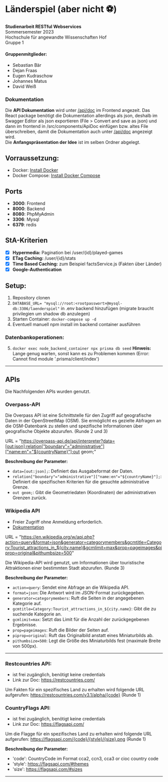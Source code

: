 # Länderspiel (aber nicht ⚽)

**Studienarbeit RESTful Webservices<br>**
Sommersemester 2023<br>
Hochschule für angewandte Wissenschaften Hof<br>
Gruppe 1<br>

#### Gruppenmitglieder:
- Sebastian Bär
- Dejan Fraas
- Eugen Kudraschow
- Johannes Matus
- David Weiß

### Dokumentation

 Die **API Dokumentation** wird unter [/api/doc](http://localhost:3000/api/doc) im Frontend angezeit. Das React package benötigt die Dokumentation allerdings als json, deshalb im Swagger Editor als json exportieren (File > Convert and save as json) und dann im frontend in /src/components/ApiDoc einfügen bzw. altes File überschreiben, damit die Dokumentation auch unter [/api/doc](http://localhost:3000/api/doc) angezeigt wird.<br>
Die **Anfangspräsentation der Idee** ist im selben Ordner abgelegt.

## Vorraussetzung:

- Docker: [Install Docker](https://docs.docker.com/get-docker/)
- Docker Compose: [Install Docker Compose](https://docs.docker.com/compose/install/)

## Ports

- **3000**: Frontend
- **8000**: Backend
- **8080**: PhpMyAdmin
- **3306**: Mysql
- **6379**: redis

## StA-Kriterien
- [x] **Hypermedia:** Pagination bei /user/{id}/played-games
- [x] **ETag Caching:** /user/{id}/stats
- [x] **Time Based Caching:** zum Beispiel factsService.js (Fakten über Länder)
- [x] **Google-Authentication**

## Setup:<br>
1. Repository clonen
2. ```DATABASE_URL= "mysql://root:<rootpasswort>@mysql-db:3306/laenderspiel"``` in .env backend hinzufügen (migrate braucht privilegien um shadow db anzulegen)
3. Starten Container: ```docker-compose up -d```
4. Eventuell manuell npm install im backend container ausführen
### Datenbankoperationen:
5. ```docker exec node_backend_container npx prisma db seed``` **Hinweis:** Lange genug warten, sonst kann es zu Problemen kommen (Error: Cannot find module '.prisma/client/index')
***

## APIs
Die Nachfolgenden APIs wurden genutzt.

### Overpass-API

Die Overpass API ist eine Schnittstelle für den Zugriff auf geografische Daten in der OpenStreetMap (OSM). Sie ermöglicht es gezielte Abfragen an die OSM-Datenbank zu stellen und spezifische Informationen über geografische Objekte abzurufen. (Runde 2 und 3)

URL = "https://overpass-api.de/api/interpreter?data=[out:json];relation["boundary"="administrative"]["name:en"="${countryName}"];out geom;"

**Beschreibung der Parameter:**

- `data=[out:json];`: Definiert das Ausgabeformat der Daten.
- `relation["boundary"="administrative"]["name:en"="${countryName}"];`: Definiert die spezifischen Kriterien für die gesuchte administrative Grenze.
- `out geom;`: Gibt die Geometriedaten (Koordinaten) der administrativen Grenzen zurück.

### Wikipedia API

- Freier Zugriff ohne Anmeldung erforderlich.
- [Dokumentation](https://www.mediawiki.org/wiki/API:Main_page)

URL = "https://en.wikipedia.org/w/api.php?action=query&format=json&generator=categorymembers&gcmtitle=Category:Tourist_attractions_in_${city.name}&gcmlimit=max&prop=pageimages&piprop=original&pithumbsize=500"

Die Wikipedia-API wird genutzt, um Informationen über touristische Attraktionen einer bestimmten Stadt abzurufen. (Runde 3)

**Beschreibung der Parameter:**

- `action=query`: Sendet eine Abfrage an die Wikipedia API.
- `format=json`: Die Antwort wird im JSON-Format zurückgegeben.
- `generator=categorymembers`: Ruft die Seiten in der angegebenen Kategorie auf.
- `gcmtitle=Category:Tourist_attractions_in_${city.name}`: Gibt die zu suchende Kategorie an.
- `gcmlimit=max`: Setzt das Limit für die Anzahl der zurückgegebenen Ergebnisse.
- `prop=pageimages`: Ruft die Bilder der Seiten auf.
- `piprop=original`: Ruft das Originalbild anstatt eines Miniaturbilds ab.
- `pithumbsize=500`: Legt die Größe des Miniaturbilds fest (maximale Breite von 500px).
***

### Restcountries API:

 - ist frei zugänglich, benötigt keine credentials
 - Link zur Doc: https://restcountries.com/

Um Fakten für ein spezifisches Land zu erhalten wird folgende URL aufgerufen: https://restcountries.com/v3.1/alpha/{code}
(Runde 1)

### CountryFlags API:
 - ist frei zugänglich, benötigt keine credentials
 - Link zur Doc: https://flagsapi.com/

Um die Flagge für ein spezifisches Land zu erhalten wird folgende URL aufgerufen: https://flagsapi.com/{code}/{style}/{size}.png
(Runde 1)

**Beschreibung der Parameter:**
- 'code': CountryCode im Format  cca2, ccn3, cca3 or cioc country code
- 'style': https://flagsapi.com/#themes
- 'size': https://flagsapi.com/#sizes
***
